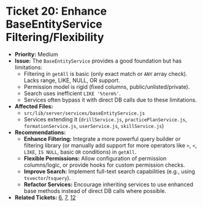 # Ticket 20: Enhance BaseEntityService Filtering/Flexibility

- **Priority:** Medium
- **Issue:** The `BaseEntityService` provides a good foundation but has limitations:
    - Filtering in `getAll` is basic (only exact match or `ANY` array check). Lacks range, LIKE, NULL, OR support.
    - Permission model is rigid (fixed columns, public/unlisted/private).
    - Search uses inefficient `LIKE '%term%'`.
    - Services often bypass it with direct DB calls due to these limitations.
- **Affected Files:**
    - `src/lib/server/services/baseEntityService.js`
    - Services extending it (`drillService.js`, `practicePlanService.js`, `formationService.js`, `userService.js`, `skillService.js`)
- **Recommendations:**
    - **Enhance Filtering:** Integrate a more powerful query builder or filtering library (or manually add support for more operators like `>`, `<`, `LIKE`, `IS NULL`, basic `OR` conditions) in `getAll`.
    - **Flexible Permissions:** Allow configuration of permission columns/logic, or provide hooks for custom permission checks.
    - **Improve Search:** Implement full-text search capabilities (e.g., using `tsvector`/`tsquery`).
    - **Refactor Services:** Encourage inheriting services to use enhanced base methods instead of direct DB calls where possible.
- **Related Tickets:** [6](./06-api-scalability-drills.md), [7](./07-api-scalability-practice-plans.md), [12](./12-api-service-bypass.md) 